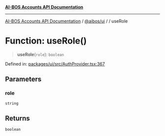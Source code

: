 [**AI-BOS Accounts API Documentation**](../../../README.md)

***

[AI-BOS Accounts API Documentation](../../../README.md) / [@aibos/ui](../README.md) / [](../README.md) / useRole

# Function: useRole()

> **useRole**(`role`): `boolean`

Defined in: [packages/ui/src/AuthProvider.tsx:367](https://github.com/pohlai88/accounts/blob/48103fb36d28b2b9bfb33472b6de2f719773cde9/packages/ui/src/AuthProvider.tsx#L367)

## Parameters

### role

`string`

## Returns

`boolean`
